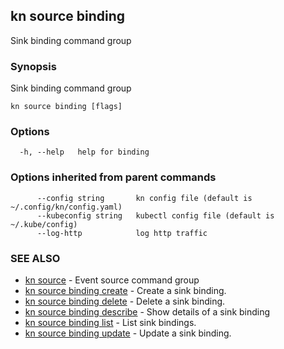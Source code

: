 ## kn source binding

Sink binding command group

### Synopsis

Sink binding command group

```
kn source binding [flags]
```

### Options

```
  -h, --help   help for binding
```

### Options inherited from parent commands

```
      --config string       kn config file (default is ~/.config/kn/config.yaml)
      --kubeconfig string   kubectl config file (default is ~/.kube/config)
      --log-http            log http traffic
```

### SEE ALSO

- [kn source](kn_source.md) - Event source command group
- [kn source binding create](kn_source_binding_create.md) - Create a sink
  binding.
- [kn source binding delete](kn_source_binding_delete.md) - Delete a sink
  binding.
- [kn source binding describe](kn_source_binding_describe.md) - Show details of
  a sink binding
- [kn source binding list](kn_source_binding_list.md) - List sink bindings.
- [kn source binding update](kn_source_binding_update.md) - Update a sink
  binding.
